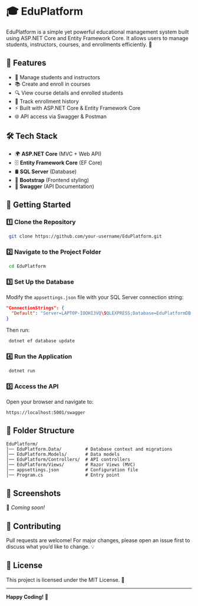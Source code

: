 # 🎓 EduPlatform

EduPlatform is a simple yet powerful educational management system built using ASP.NET Core and Entity Framework Core. It allows users to manage students, instructors, courses, and enrollments efficiently. 🚀

## 📌 Features
- 🏫 Manage students and instructors
- 📚 Create and enroll in courses
- 🔍 View course details and enrolled students
- 📅 Track enrollment history
- ⚡ Built with ASP.NET Core & Entity Framework Core
- 🌐 API access via Swagger & Postman

## 🛠 Tech Stack
- 🌍 **ASP.NET Core** (MVC + Web API)
- 🗄 **Entity Framework Core** (EF Core)
- 🛢 **SQL Server** (Database)
- 🎨 **Bootstrap** (Frontend styling)
- 🧩 **Swagger** (API Documentation)

## 🚀 Getting Started
### 1️⃣ Clone the Repository
```sh
 git clone https://github.com/your-username/EduPlatform.git
```
### 2️⃣ Navigate to the Project Folder
```sh
 cd EduPlatform
```
### 3️⃣ Set Up the Database
Modify the `appsettings.json` file with your SQL Server connection string:
```json
"ConnectionStrings": {
  "Default": "Server=LAPTOP-IOOHI3VQ\SQLEXPRESS;Database=EduPlatformDB;Trusted_Connection=True;"
}
```
Then run:
```sh
 dotnet ef database update
```
### 4️⃣ Run the Application
```sh
 dotnet run
```
### 5️⃣ Access the API
Open your browser and navigate to:
```
https://localhost:5001/swagger
```

## 📂 Folder Structure
```
EduPlatform/
│── EduPlatform.Data/         # Database context and migrations
│── EduPlatform.Models/       # Data models
│── EduPlatform/Controllers/  # API controllers
│── EduPlatform/Views/        # Razor Views (MVC)
│── appsettings.json          # Configuration file
│── Program.cs                # Entry point
```

## 📸 Screenshots
🚧 *Coming soon!*

## 🤝 Contributing
Pull requests are welcome! For major changes, please open an issue first to discuss what you’d like to change. 💡

## 📝 License
This project is licensed under the MIT License. 📜

---
**Happy Coding! 🚀**


